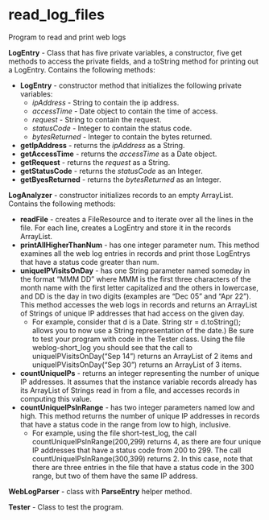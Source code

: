 # read_log_files
Program to read and print web logs

<b>LogEntry</b> - Class that has five private variables, a constructor, five get methods to access the private fields, and a toString method for printing out a LogEntry. Contains the following methods:
* <b>LogEntry</b> - constructor method that initializes the following private variables:
  * *ipAddress* - String to contain the ip address.
  * *accessTime* - Date object to contain the time of access.
  * *request* - String to contain the request.
  * *statusCode* - Integer to contain the status code.
  * *bytesReturned* - Integer to contain the bytes returned.
* <b>getIpAddress</b> - returns the *ipAddress* as a String.
* <b>getAccessTime</b> - returns the *accessTime* as a Date object.
* <b>getRequest</b> - returns the *request* as a String.
* <b>getStatusCode</b> - returns the *statusCode* as an Integer.
* <b>getByesReturned</b> - returns the *bytesReturned* as an Integer.

<b>LogAnalyzer</b> - constructor initializes records to an empty ArrayList. Contains the following methods:
* <b>readFile</b> - creates a FileResource and to iterate over all the lines in the file. For each line, creates a LogEntry and store it in the records ArrayList. 
* <b>printAllHigherThanNum</b> - has one integer parameter num. This method examines all the web log entries in records and print those LogEntrys that have a status code greater than num.
* <b>uniqueIPVisitsOnDay</b> - has one String parameter named someday in the format “MMM DD” where MMM is the first three characters of the month name with the first letter capitalized and the others in lowercase, and DD is the day in two digits (examples are “Dec 05” and “Apr 22”). This method accesses the web logs in records and returns an ArrayList of Strings of unique IP addresses that had access on the given day.
  * For example, consider that d is a Date. String str = d.toString(); allows you to now use a String representation of the date.) Be sure to test your program with code in the Tester class. Using the file weblog-short_log you should see that the call to uniqueIPVisitsOnDay(“Sep 14”) returns an ArrayList of 2 items and uniqueIPVisitsOnDay(“Sep 30”) returns an ArrayList of 3 items.
* <b>countUniqueIPs</b> - returns an integer representing the number of unique IP addresses. It assumes that the instance variable records already has its ArrayList of Strings read in from a file, and accesses records in computing this value. 
* <b>countUniqueIPsInRange</b> - has two integer parameters named low and high. This method returns the number of unique IP addresses in records that have a status code in the range from low to high, inclusive.
  * For example, using the file short-test_log, the call countUniqueIPsInRange(200,299) returns 4, as there are four unique IP addresses that have a status code from 200 to 299. The call countUniqueIPsInRange(300,399) returns 2. In this case, note that there are three entries in the file that have a status code in the 300 range, but two of them have the same IP address.

<b>WebLogParser</b> - class with <b>ParseEntry</b> helper method.

<b>Tester</b> - Class to test the program.
